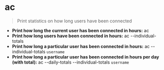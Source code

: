 # ac
> Print statistics on how long users have been connected
- **Print how long the current user has been connected in hours:**
ac
- **Print how long users have been connected in hours:**
ac --individual-totals
- **Print how long a particular user has been connected in hours:**
ac --individual-totals `username`
- **Print how long a particular user has been connected in hours per day (with total):**
ac --daily-totals --individual-totals `username`
